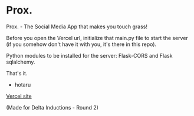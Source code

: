 # Prox.
Prox. - The Social Media App that makes you touch grass!

Before you open the Vercel url, initialize that main.py file to start the server (if you somehow don't have it with you, it's there in this repo).

Python modules to be installed for the server: Flask-CORS and Flask sqlalchemy.

That's it.

- hotaru

[Vercel site](https://prox-by-hotaru.vercel.app/)


(Made for Delta Inductions - Round 2)
